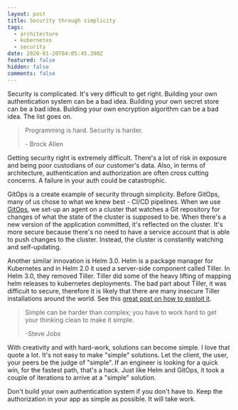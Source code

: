 ```yaml
---
layout: post
title: Security through simplicity
tags:
  - architecture
  - kubernetes
  - security
date: 2020-01-20T04:05:45.390Z
featured: false
hidden: false
comments: false
---
```

Security is complicated. It's very difficult to get right. Building your own authentication system can be a bad idea. Building your own secret store can be a bad idea. Building your own encryption algorithm can be a bad idea. The list goes on.

<!--more-->

> Programming is hard. Security is harder. 
>
> \- Brock Allen

Getting security right is extremely difficult. There's a lot of risk in exposure and being poor custodians of our customer's data. Also, in terms of architecture, authentication and authorization are often cross cutting concerns. A failure in your auth could be catastrophic.

GitOps is a create example of security through simplicity. Before GitOps, many of us chose to what we knew best - CI/CD pipelines. When we use [GitOps](https://gaunacode.com/gitops), we set-up an agent on a cluster that watches a Git repository for changes of what the state of the cluster is supposed to be. When there's a new version of the application committed, it's reflected on the cluster. It's more secure because there's no need to have a service account that is able to push changes to the cluster. Instead, the cluster is constantly watching and self-updating.

Another similar innovation is Helm 3.0. Helm is a package manager for Kubernetes and in Helm 2.0 it used a server-side component called Tiller. In Helm 3.0, they removed Tiller. Tiller did some of the heavy lifting of mapping helm releases to kubernetes deployments. The bad part about Tiller, it was difficult to secure, therefore it is likely that there are many insecure Tiller installations around the world. See this [great post on how to exploit it](https://blog.ropnop.com/attacking-default-installs-of-helm-on-kubernetes/).

> Simple can be harder than complex; you have to work hard to get your thinking clean to make it simple. 
>
> \-Steve Jobs

With creativity and with hard-work, solutions can become simple. I love that quote a lot. It's not easy to make "simple" solutions. Let the client, the user, your peers be the judge of "simple". If an engineer is looking for a quick win, for the fastest path, that's a hack. Just like Helm and GitOps, it took a couple of iterations to arrive at a "simple" solution.

Don't build your own authentication system if you don't have to.
Keep the authorization in your app as simple as possible. It will take work.
